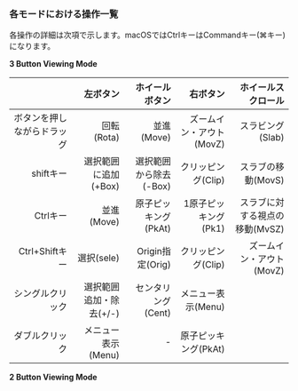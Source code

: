 ### 各モードにおける操作一覧
各操作の詳細は次項で示します。macOSではCtrlキーはCommandキー(⌘キー)になります。

**3 Button Viewing Mode**

|&nbsp;|左ボタン|ホイールボタン|右ボタン|ホイールスクロール|
|--:|--:|--:|--:|--:|
|ボタンを押しながらドラッグ|回転(Rota)|並進(Move)|ズームイン・アウト(MovZ)|スラビング(Slab)|
|shiftキー|選択範囲に追加(+Box)|選択範囲から除去(-Box)|クリッピング(Clip)|スラブの移動(MovS)|
|Ctrlキー|並進(Move)|原子ピッキング(PkAt)|1原子ピッキング(Pk1)|スラブに対する視点の移動(MvSZ)|
|Ctrl+Shiftキー|選択(sele)|Origin指定(Orig)|クリッピング(Clip)|ズームイン・アウト(MovZ)|
|シングルクリック|選択範囲追加・除去(+/-)|センタリング(Cent)|メニュー表示(Menu)|&nbsp;|
|ダブルクリック|メニュー表示(Menu)| - |原子ピッキング(PkAt)|&nbsp;|

**2 Button Viewing Mode**